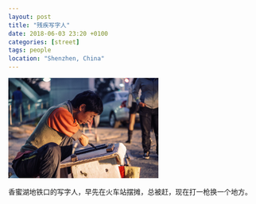 ```yaml
---
layout: post
title: "残疾写字人"
date: 2018-06-03 23:20 +0100
categories: [street]
tags: people
location: "Shenzhen, China"
---
```


<img src="/img/2016/2016-01-13-181451.jpg" alt="残疾写字人" style="width: 60%; height: 60%"/>

香蜜湖地铁口的写字人，早先在火车站摆摊，总被赶，现在打一枪换一个地方。
